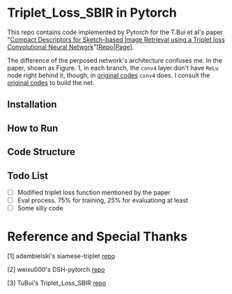 # Triplet_Loss_SBIR in Pytorch
This repo contains code implemented by Pytorch for the T.Bui et al's paper "[Compact Descriptors for Sketch-based Image Retrieval using a Triplet loss Convolutional Neural Network](https://doi.org/10.1016/j.cviu.2017.06.007)"[[Repo](https://github.com/TuBui/Triplet_Loss_SBIR)|[Page](http://www.cvssp.org/data/Flickr25K/CVIU16.html)].

The difference of the perposed network's architecture confuses me. In the paper, shown as Figure. 1, in each branch, the ``conv4`` layer don't have ``ReLu`` node right behind it, though, in [original codes](https://github.com/TuBui/Triplet_Loss_SBIR/blob/master/models/train.prototxt) ``conv4`` does.
I consult the [original codes](https://github.com/TuBui/Triplet_Loss_SBIR/blob/master/models/train.prototxt) to build the net.

## Installation

## How to Run

## Code Structure

## Todo List
* [ ] Modified triplet loss function mentioned by the paper
* [ ] Eval process. 75% for training, 25% for evaluationg at least
* [ ] Some silly code

# Reference and Special Thanks

[1] adambielski's siamese-triplet [repo]()

[2] weixu000's DSH-pytorch [repo]()

[3] TuBui's Triplet_Loss_SBIR [repo]()